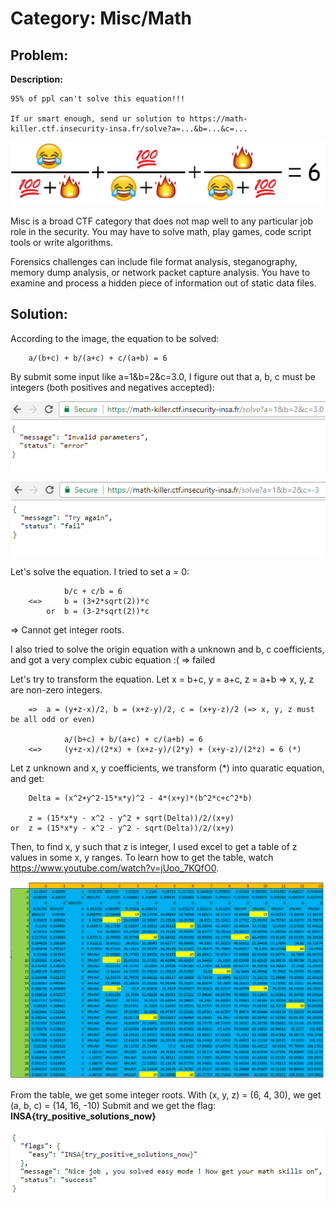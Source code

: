 # Category: Misc/Math

## Problem:
**Description:**
```
95% of ppl can't solve this equation!!!

If ur smart enough, send ur solution to https://math-killer.ctf.insecurity-insa.fr/solve?a=...&b=...&c=...
```

![](chall.png)

Misc is a broad CTF category that does not map well to any particular job role in the security. You may have to solve math, play games, code script tools or write algorithms.

Forensics challenges can include file format analysis, steganography, memory dump analysis, or network packet capture analysis. You have to examine and process a hidden piece of information out of static data files.


## Solution:
According to the image, the equation to be solved:
```
    a/(b+c) + b/(a+c) + c/(a+b) = 6
```
By submit some input like a=1&b=2&c=3.0, I figure out that a, b, c must be integers (both positives and negatives accepted):

![](Condition1.PNG)

![](Condition2.PNG)

Let's solve the equation. I tried to set a = 0:
```
            b/c + c/b = 6
    <=>     b = (3+2*sqrt(2))*c
        or  b = (3-2*sqrt(2))*c
```
=> Cannot get integer roots.

I also tried to solve the origin equation with a unknown and b, c coefficients, and got a very complex cubic equation :( => failed

Let's try to transform the equation. Let x = b+c, y = a+c, z = a+b => x, y, z are non-zero integers.
```
    =>  a = (y+z-x)/2, b = (x+z-y)/2, c = (x+y-z)/2 (=> x, y, z must be all odd or even)
    
            a/(b+c) + b/(a+c) + c/(a+b) = 6
    <=>     (y+z-x)/(2*x) + (x+z-y)/(2*y) + (x+y-z)/(2*z) = 6 (*)
```
Let z unknown and x, y coefficients, we transform (*) into quaratic equation, and get:
```
    Delta = (x^2+y^2-15*x*y)^2 - 4*(x+y)*(b^2*c+c^2*b)

    z = (15*x*y - x^2 - y^2 + sqrt(Delta))/2/(x+y)
or  z = (15*x*y - x^2 - y^2 - sqrt(Delta))/2/(x+y)
```
Then, to find x, y such that z is integer, I used excel to get a table of z values in some x, y ranges. To learn how to get the table, watch https://www.youtube.com/watch?v=jUoo_7KQfO0.

![](table1.PNG)

From the table, we get some integer roots. With (x, y, z) = (6, 4, 30), we get (a, b, c) = (14, 16, -10)
Submit and we get the flag:
**INSA{try_positive_solutions_now}**

![](Flag.PNG)